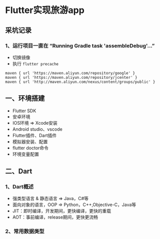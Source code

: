 # Flutter实现旅游app

## 采坑记录   

### 1、运行项目一直在 “Running Gradle task 'assembleDebug'...”

* 切换镜像
* 执行 `flutter precache`

```
maven { url 'https://maven.aliyun.com/repository/google' }
maven { url 'https://maven.aliyun.com/repository/jcenter' }
maven { url 'http://maven.aliyun.com/nexus/content/groups/public' }
```

## 一、环境搭建

* Flutter SDK
* 安卓环境
* IOS环境 => Xcode安装
* Android studio、vscode
* Flutter插件、Dart插件
* 模拟器安装、配置
* flutter doctor命令
* 环境变量配置

## 二、Dart

### 1、Dart概述

* 强类型语言 & 静态语言 => Java，C#等
* 面向对象的语言，OOP => Python，C++,Objective-C，Java等
* JIT：即时编译，开发期间，更快编译，更快的重载
* AOT：事前编译，release期间，更快更流畅

### 2、常用数据类型